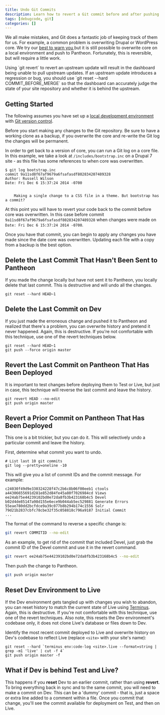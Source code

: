```yaml
---
title: Undo Git Commits
description: Learn how to revert a Git commit before and after pushing to Pantheon.
tags: [debugcode, git]
categories: []
---
```

We all make mistakes, and Git does a fantastic job of keeping track of them for us. For example, a common problem is overwriting Drupal or WordPress core. We try our [best to warn you ](/core-updates) but it is still possible to overwrite core on a local environment and push to Pantheon. Fortunately, this is reversible, but will require a little work.

<Alert title="Warning" type="danger">
Using `git revert` to revert an upstream update will result in the dashboard being unable to pull upstream updates. If an upstream update introduces a regression or bug, you should use `git reset --hard COMMIT_BEFORE_MERGE` so that the dashboard can accurately judge the state of your site repository and whether it is behind the upstream.
</Alert>

## Getting Started

The following assumes you have set up a [local development environment](/local-development) with [Git version control](/git).  

Before you start making any changes to the Git repository. Be sure to have a working clone as a backup, if you overwrite the core and re-write the Git log the changes will be permanent.

In order to get back to a version of core, you can run a Git log on a core file. In this example, we take a look at `/includes/bootstrap.inc` on a Drupal 7 site - as this file has some references to when core was overwritten.

```
$ git log bootstrap.inc
commit 9a11sd8f67af9679a6fsafasdf802834207489328
Author: Russell Wilson
Date: Fri Dec 6 15:37:24 2014 -0700


    Making a single change to a CSS file in a theme. But bootstrap has a commit?
```
At this point you will have to revert your code back to the commit before core was overwritten. In this case before commit `9a11sd8f67af9679a6fsafasdf802834207489328` when changes were made on `Date: Fri Dec 6 15:37:24 2014 -0700`.

Once you have that commit, you can begin to apply any changes you have made since the date core was overwritten. Updating each file with a copy from a backup is the best option.

## Delete the Last Commit That Hasn't Been Sent to Pantheon

If you made the change locally but have not sent it to Pantheon, you locally delete that last commit. This is destructive and will undo all the changes.
```
git reset --hard HEAD~1
```
## Delete the Last Commit on Dev

If you just made the erroneous change and pushed it to Pantheon and realized that there's a problem, you can overwrite history and pretend it never happened. Again, this is destructive. If you're not comfortable with this technique, use one of the revert techniques below.

```
git reset --hard HEAD~1
git push --force origin master
```
## Revert the Last Commit on Pantheon That Has Been Deployed

It is important to test changes before deploying them to Test or Live, but just in case, this technique will reverse the last commit and leave the history.
```
git revert HEAD --no-edit
git push origin master
```
## Revert a Prior Commit on Pantheon That Has Been Deployed

This one is a bit trickier, but you can do it. This will selectively undo a particular commit and leave the history.

First, determine what commit you want to undo.

```
# List last 10 git commits
git log --pretty=oneline -10
```
This will give you a list of commit IDs and the commit message. For example:

```
c24030f49d9e330324228f47c2b6c8b06f00eeb1 ctools
a44306655691d281e852d84fe45a80f7026984cd Views
ee24ab75e44239102bd0e72da8fb3b423168b4c5 Devel
b02d4de85147a98d155e6ece9b044ab5ec529881 Generate Errors
55eae780dd2bcfdce9a39c077b8b294b174c1556 Solr
79d21b2837cbfc78cbe32f35c058818c796a9187 Initial Commit
...
```
The format of the command to reverse a specific change is:

```bash
git revert COMMITID --no-edit
```
As an example, to get rid of the commit that included Devel, just grab the commit ID of the Devel commit and use it in the revert command.
```bash
git revert ee24ab75e44239102bd0e72da8fb3b423168b4c5 --no-edit
```
Then push the change to Pantheon.

```bash
git push origin master
```


## Reset Dev Environment to Live
If the Dev environment gets tangled up with changes you wish to abandon, you can reset history to match the current state of Live using [Terminus](/terminus). Again, this is destructive. If you're not comfortable with this technique, use one of the revert techniques. Also note, this resets the Dev environment's codebase only, it does not clone Live's database or files down to Dev. 

Identify the most recent commit deployed to Live and overwrite history on Dev's codebase to reflect Live (replace `<site>` with your site's name):
```
git reset --hard `terminus env:code-log <site>.live --format=string | grep -m1 'live' | cut -f 4`
git push origin master -f
```
## What if Dev is behind Test and Live?
This happens if you **reset** Dev to an earlier commit, rather than using **revert**.
To bring everything back in sync and to the same commit, you will need to make a commit on Dev. This can be a 'dummy' commit - that is, just a space or extra line added to a comment within a file.
Once you commit that change, you'll see the commit available for deployment on Test, and then on Live.
